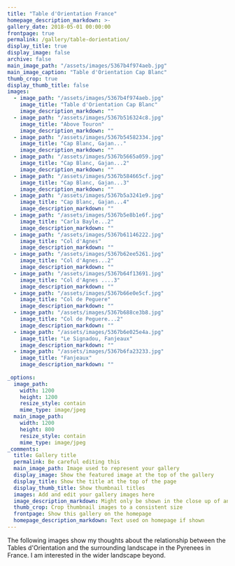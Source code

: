 ```yaml
---
title: "Table d'Orientation France"
homepage_description_markdown: >-
gallery_date: 2018-05-01 00:00:00
frontpage: true
permalink: /gallery/table-dorientation/
display_title: true
display_image: false
archive: false
main_image_path: "/assets/images/5367b4f974aeb.jpg"
main_image_caption: "Table d'Orientation Cap Blanc"
thumb_crop: true
display_thumb_title: false
images:
  - image_path: "/assets/images/5367b4f974aeb.jpg"
    image_title: "Table d'Orientation Cap Blanc"
    image_description_markdown: ""
  - image_path: "/assets/images/5367b516324c8.jpg"
    image_title: "Above Touron"
    image_description_markdown: ""
  - image_path: "/assets/images/5367b54582334.jpg"
    image_title: "Cap Blanc, Gajan..."
    image_description_markdown: ""
  - image_path: "/assets/images/5367b5665a059.jpg"
    image_title: "Cap Blanc, Gajan...2"
    image_description_markdown: ""
  - image_path: "/assets/images/5367b584665cf.jpg"
    image_title: "Cap Blanc, Gajan...3"
    image_description_markdown: ""
  - image_path: "/assets/images/5367b5a3241e9.jpg"
    image_title: "Cap Blanc, Gajan...4"
    image_description_markdown: ""
  - image_path: "/assets/images/5367b5e8b1e6f.jpg"
    image_title: "Carla Bayle...2"
    image_description_markdown: ""
  - image_path: "/assets/images/5367b61146222.jpg"
    image_title: "Col d'Agnes"
    image_description_markdown: ""
  - image_path: "/assets/images/5367b62ee5261.jpg"
    image_title: "Col d'Agnes...2"
    image_description_markdown: ""
  - image_path: "/assets/images/5367b64f13691.jpg"
    image_title: "Col d'Agnes ....3"
    image_description_markdown: ""
  - image_path: "/assets/images/5367b66e0e5cf.jpg"
    image_title: "Col de Peguere"
    image_description_markdown: ""
  - image_path: "/assets/images/5367b688ce3b8.jpg"
    image_title: "Col de Peguere...2"
    image_description_markdown: ""
  - image_path: "/assets/images/5367b6e025e4a.jpg"
    image_title: "Le Signadou, Fanjeaux"
    image_description_markdown: ""
  - image_path: "/assets/images/5367b6fa23233.jpg"
    image_title: "Fanjeaux"
    image_description_markdown: ""
                                            
_options:
  image_path:
    width: 1200
    height: 1200
    resize_style: contain
    mime_type: image/jpeg
  main_image_path:
    width: 1200
    height: 800
    resize_style: contain
    mime_type: image/jpeg
_comments:
  title: Gallery title
  permalink: Be careful editing this
  main_image_path: Image used to represent your gallery
  display_image: Show the featured image at the top of the gallery
  display_title: Show the title at the top of the page
  display_thumb_title: Show thumbnail titles
  images: Add and edit your gallery images here
  image_description_markdown: Might only be shown in the close up of an image
  thumb_crop: Crop thumbnail images to a consistent size
  frontpage: Show this gallery on the homepage
  homepage_description_markdown: Text used on homepage if shown
---
```


The following images show my thoughts about the relationship between the Tables d'Orientation and the surrounding landscape in the Pyrenees in France. I am interested in the wider landscape beyond.